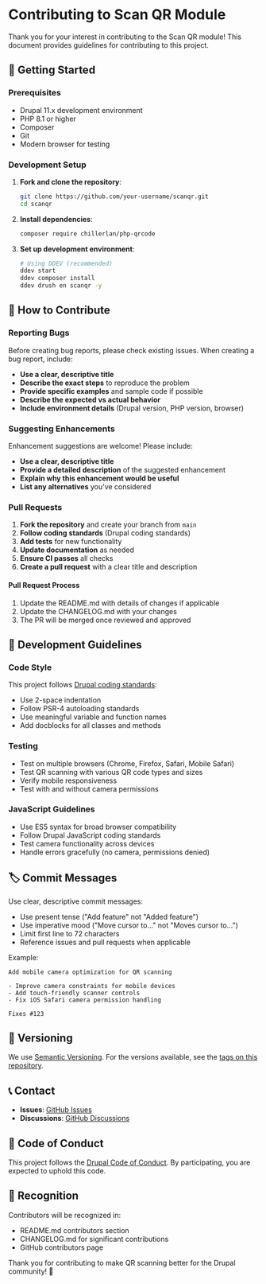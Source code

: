 # Contributing to Scan QR Module

Thank you for your interest in contributing to the Scan QR module! This document provides guidelines for contributing to this project.

## 🚀 Getting Started

### Prerequisites
- Drupal 11.x development environment
- PHP 8.1 or higher
- Composer
- Git
- Modern browser for testing

### Development Setup

1. **Fork and clone the repository**:
   ```bash
   git clone https://github.com/your-username/scanqr.git
   cd scanqr
   ```

2. **Install dependencies**:
   ```bash
   composer require chillerlan/php-qrcode
   ```

3. **Set up development environment**:
   ```bash
   # Using DDEV (recommended)
   ddev start
   ddev composer install
   ddev drush en scanqr -y
   ```

## 📝 How to Contribute

### Reporting Bugs

Before creating bug reports, please check existing issues. When creating a bug report, include:

- **Use a clear, descriptive title**
- **Describe the exact steps** to reproduce the problem
- **Provide specific examples** and sample code if possible
- **Describe the expected vs actual behavior**
- **Include environment details** (Drupal version, PHP version, browser)

### Suggesting Enhancements

Enhancement suggestions are welcome! Please include:

- **Use a clear, descriptive title**
- **Provide a detailed description** of the suggested enhancement
- **Explain why this enhancement would be useful**
- **List any alternatives** you've considered

### Pull Requests

1. **Fork the repository** and create your branch from `main`
2. **Follow coding standards** (Drupal coding standards)
3. **Add tests** for new functionality
4. **Update documentation** as needed
5. **Ensure CI passes** all checks
6. **Create a pull request** with a clear title and description

#### Pull Request Process

1. Update the README.md with details of changes if applicable
2. Update the CHANGELOG.md with your changes
3. The PR will be merged once reviewed and approved

## 🎯 Development Guidelines

### Code Style

This project follows [Drupal coding standards](https://www.drupal.org/docs/develop/standards):

- Use 2-space indentation
- Follow PSR-4 autoloading standards
- Use meaningful variable and function names
- Add docblocks for all classes and methods

### Testing

- Test on multiple browsers (Chrome, Firefox, Safari, Mobile Safari)
- Test QR scanning with various QR code types and sizes
- Verify mobile responsiveness
- Test with and without camera permissions

### JavaScript Guidelines

- Use ES5 syntax for broad browser compatibility
- Follow Drupal JavaScript coding standards
- Test camera functionality across devices
- Handle errors gracefully (no camera, permissions denied)

## 🏷️ Commit Messages

Use clear, descriptive commit messages:

- Use present tense ("Add feature" not "Added feature")
- Use imperative mood ("Move cursor to..." not "Moves cursor to...")
- Limit first line to 72 characters
- Reference issues and pull requests when applicable

Example:
```
Add mobile camera optimization for QR scanning

- Improve camera constraints for mobile devices
- Add touch-friendly scanner controls
- Fix iOS Safari camera permission handling

Fixes #123
```

## 🔄 Versioning

We use [Semantic Versioning](http://semver.org/). For the versions available, see the [tags on this repository](https://github.com/mimpro/scanqr/tags).

## 📞 Contact

- **Issues**: [GitHub Issues](https://github.com/mimpro/scanqr/issues)
- **Discussions**: [GitHub Discussions](https://github.com/mimpro/scanqr/discussions)

## 📜 Code of Conduct

This project follows the [Drupal Code of Conduct](https://www.drupal.org/dcoc). By participating, you are expected to uphold this code.

## 🙏 Recognition

Contributors will be recognized in:
- README.md contributors section
- CHANGELOG.md for significant contributions
- GitHub contributors page

Thank you for contributing to make QR scanning better for the Drupal community! 🎉